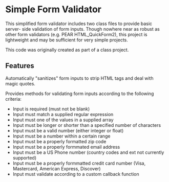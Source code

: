 # Simple Form Validator

This simplified form validator includes two class files to provide basic server-
side validation of form inputs. Though nowhere near as robust as other form
validators (e.g. PEAR HTML_QuickForm2), this project is lightweight and may be
sufficient for very simple projects.

This code was originally created as part of a class project.


## Features

Automatically "sanitizes" form inputs to strip HTML tags and deal with magic 
quotes.

Provides methods for validating form inputs according to the following criteria:

* Input is required (must not be blank)
* Input must match a supplied regular expression
* Input must one of the values in a supplied array
* Input must be longer or shorter than a specified number of characters
* Input must be a valid number (either integer or float)
* Input must be a number within a certain range
* Input must be a properly formatted zip code
* Input must be a properly formmated email address
* Input must be a US Phone number (country codes and ext not currently supported)
* Input must be a properly formmatted credit card number (Visa, Mastercard, 
  American Express, Discover)
* Input must validate according to a custom callback function

